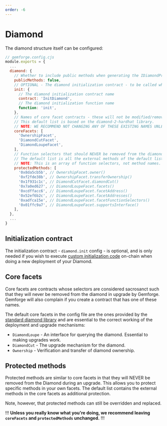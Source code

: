 ```yaml
---
order: -6
---
```


# Diamond

The diamond structure itself can be configured:

```js
// gemforge.config.cjs
module.exports = {
  ...
  diamond: {
    // Whether to include public methods when generating the IDiamondProxy interface. Default is to only include external methods.
    publicMethods: false,
    // OPTIONAL - The diamond initialization contract - to be called when first deploying the diamond.
    init: {
      // The diamond initialization contract name
      contract: 'InitDiamond',
      // The diamond initialization function name
      function: 'init',
    },  
    // Names of core facet contracts - these will not be modified/removed once deployed.
    // This default list is based on the diamond-2-hardhat library.
    // NOTE: WE RECOMMEND NOT CHANGING ANY OF THESE EXISTING NAMES UNLESS YOU KNOW WHAT YOU ARE DOING.    
    coreFacets: [
      'OwnershipFacet',
      'DiamondCutFacet',
      'DiamondLoupeFacet',
    ],
    // Function selectors that should NEVER be removed from the diamond.
    // The default list is all the external methods of the default list of core facets defined above.
    // NOTE: This is an array of function selectors, not method names.
    protectedMethods: [
      '0x8da5cb5b', // OwnershipFacet.owner()
      '0xf2fde38b', // OwnershipFacet.transferOwnership()
      '0x1f931c1c', // DiamondCutFacet.diamondCut()
      '0x7a0ed627', // DiamondLoupeFacet.facets()
      '0xcdffacc6', // DiamondLoupeFacet.facetAddress()
      '0x52ef6b2c', // DiamondLoupeFacet.facetAddresses()
      '0xadfca15e', // DiamondLoupeFacet.facetFunctionSelectors()
      '0x01ffc9a7', // DiamondLoupeFacet.supportsInterface()
    ],
  },
  ...
}
```

## Initialization contract

The initialization contract - `diamond.init` config - is optional, and is only needed if you wish to execute [custom initialization code](../development/initialization.md) on-chain when doing a new deployment of your Diamond.

## Core facets

Core facets are contracts whose selectors are considered sacrosanct such that they will never be removed from the diamond in upgrade by Gemforge. Gemforge will also complain if you create a contract that has one of these names.

The default core facets in the config file are the ones provided by the [standard diamond library](https://github.com/mudgen/diamond-2-hardhat) and are essential to the correct working of the deployment and upgrade mechanisms:

* `DiamondLoupe` - An interface for querying the diamond. Essential to making upgrades work.
* `DiamondCut` - The upgrade mechanism for the diamond.
* `Ownership` - Verification and transfer of diamond ownership.

## Protected methods

Protected methods are similar to core facets in that they will NEVER be removed from the Diamond during an upgrade. This allows you to protect specific methods in your own facets. The default list contains the external methods in the core facets as additional protection.

Note, however, that protected methods can still be overridden and replaced.

!!!
**Unless you really know what you're doing, we recommend leaving `coreFacets` and `protectedMethods` unchanged.**
!!!

